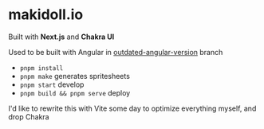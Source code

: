 # makidoll.io

Built with **Next.js** and **Chakra UI**

Used to be built with Angular in [outdated-angular-version](https://github.com/makidoll/makidoll.io/tree/outdated-angular-version) branch

-   `pnpm install`
-   `pnpm make` generates spritesheets
-   `pnpm start` develop
-   `pnpm build && pnpm serve` deploy

I'd like to rewrite this with Vite some day to optimize everything myself, and drop Chakra
